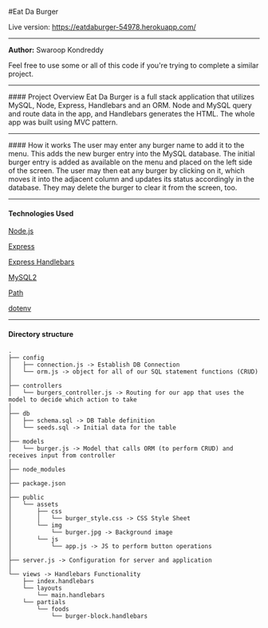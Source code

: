 #Eat Da Burger

Live version: https://eatdaburger-54978.herokuapp.com/
<hr>

**Author:** Swaroop Kondreddy

Feel free to use some or all of this code if you're trying to complete a similar project.
<hr>
#### Project Overview
Eat Da Burger is a full stack application that utilizes MySQL, Node, Express, Handlebars and an ORM. Node and MySQL query and route data in the app, and Handlebars generates the HTML. The whole app was built using MVC pattern.
<hr>
#### How it works
The user may enter any burger name to add it to the menu. This adds the new burger entry into the MySQL database. The initial burger entry is added as available on the menu and placed on the left side of the screen. The user may then eat any burger by clicking on it, which moves it into the adjacent column and updates its status accordingly in the database. They may delete the burger to clear it from the screen, too.
<hr>

#### Technologies Used

[Node.js](https://nodejs.org/en/)

[Express](https://www.npmjs.com/package/express)

[Express Handlebars](https://www.npmjs.com/package/express-handlebars)

[MySQL2](https://www.npmjs.com/package/mysql2)

[Path](https://www.npmjs.com/package/path)

[dotenv](https://www.npmjs.com/package/dotenv)

<hr>

#### Directory structure

```
.
├── config
│   ├── connection.js -> Establish DB Connection
│   └── orm.js -> object for all of our SQL statement functions (CRUD)
│ 
├── controllers
│   └── burgers_controller.js -> Routing for our app that uses the model to decide which action to take
│
├── db
│   ├── schema.sql -> DB Table definition
│   └── seeds.sql -> Initial data for the table
│
├── models
│   └── burger.js -> Model that calls ORM (to perform CRUD) and receives input from controller
│ 
├── node_modules
│ 
├── package.json
│
├── public
│   └── assets
│       ├── css
│       │   └── burger_style.css -> CSS Style Sheet
│       └── img
│           └── burger.jpg -> Background image
│       └── js
│           └── app.js -> JS to perform button operations
│
├── server.js -> Configuration for server and application
│
└── views -> Handlebars Functionality
    ├── index.handlebars
    └── layouts
        └── main.handlebars
    └── partials
        └── foods
            └── burger-block.handlebars
```